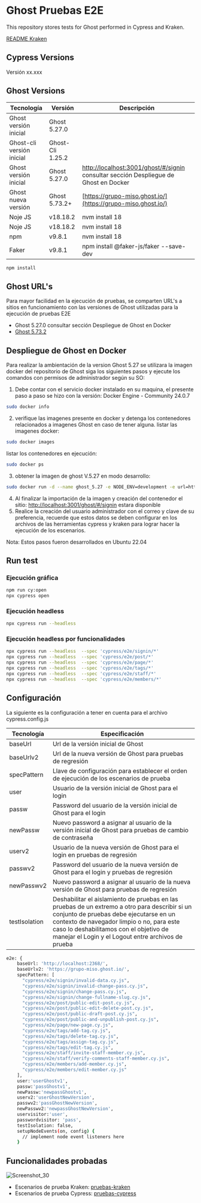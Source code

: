 # Ghost Pruebas E2E

This repository stores tests for Ghost performed in Cypress and Kraken.

[README Kraken](./pruebas-kraken/README.md)


## Cypress Versions 

Versión xx.xxx

## Ghost Versions 

| Tecnología      | Versión       | Descripción |
|---------------|------------------|---------------|
| Ghost versión inicial | Ghost 5.27.0 |  |
| Ghost-cli versión inicial | Ghost-Cli 1.25.2 |  |
| Ghost versión inicial | Ghost 5.27.0 | [http://localhost:3001/ghost/#/signin](http://localhost:3001/ghost/#/signin) consultar sección Despliegue de Ghost en Docker |
| Ghost nueva versión | Ghost 5.73.2+ | [https://grupo-miso.ghost.io/](https://grupo-miso.ghost.io/) |
| Noje JS | v18.18.2 | nvm install 18 |
| Noje JS | v18.18.2 | nvm install 18 |
| npm | v9.8.1 | nvm install 18 |
| Faker | v9.8.1 | npm install @faker-js/faker --save-dev |

```bash
npm install
```
## Ghost URL's
Para mayor facilidad en la ejecución de pruebas, se comparten URL's a sitios en funcionamiento con las versiones de Ghost utilizadas para la ejecución de pruebas E2E
* Ghost 5.27.0 consultar sección Despliegue de Ghost en Docker
* [Ghost 5.73.2](https://grupo-miso.ghost.io/)

## Despliegue de Ghost en Docker
Para realizar la ambientación de la version Ghost 5.27 se utilizara la imagen docker del repositorio de Ghost siga los siguientes pasos y ejecute los comandos con permisos de administrador según su SO:

1. Debe contar con el servicio docker instalado en su maquina, el presente paso a paso se hizo con la versión: Docker Engine - Community 24.0.7
```bash
sudo docker info
```
2. verifique las imagenes presente en docker y detenga los contenedores relacionados a imagenes Ghost en caso de tener alguna.
listar las imagenes docker:
```bash
sudo docker images
```
listar los contenedores en ejecución:
```bash
sudo docker ps 
```
3. obtener la imagen de ghost V.5.27 en modo desarrollo:    

```bash
sudo docker run -d --name ghost_5.27 -e NODE_ENV=development -e url=http://localhost:3001 -p 3001:2368 ghost:5.27
```
4. Al finalizar la importación de la imagen y creación del contenedor el sitio: [http://localhost:3001/ghost/#/signin](http://localhost:3001/ghost/#/signin) estara disponible
5. Realice la creación del usuario administrador con el correo y clave de su preferencia, recuerde que estos datos se deben configurar en los archivos de las herramientas cypress y kraken para lograr hacer la ejecución de los escenarios.

Nota: Estos pasos fueron desarrollados en Ubuntu 22.04

## Run test
### Ejecución gráfica
```bash
npm run cy:open
npx cypress open
```
### Ejecución headless
```bash
npx cypress run --headless  
```
### Ejecución headless por funcionalidades 
```bash
npx cypress run --headless  --spec 'cypress/e2e/signin/*'
npx cypress run --headless  --spec 'cypress/e2e/post/*'
npx cypress run --headless  --spec 'cypress/e2e/page/*'
npx cypress run --headless  --spec 'cypress/e2e/tags/*'
npx cypress run --headless  --spec 'cypress/e2e/staff/*'
npx cypress run --headless  --spec 'cypress/e2e/members/*'
```
## Configuración
La siguiente es la configuración a tener en cuenta para el archivo cypress.config.js 

| Tecnología      | Especificación       |
|---------------|------------------|
| baseUrl | Url de la versión inicial de Ghost |
| baseUrlv2 | Url de la nueva versión de Ghost para pruebas de regresión |
| specPattern | Llave de configuración para establecer el orden de ejecución de los escenarios de prueba  |
| user | Usuario de la versión inicial de Ghost para el login |
| passw | Password del usuario de la versión inicial de Ghost para el login |
| newPassw | Nuevo password a asignar al usuario de la versión inicial de Ghost para pruebas de cambio de contraseña |
| userv2 | Usuario de la nueva versión de Ghost para el login en pruebas de regresión |
| passwv2 | Password del usuario de la nueva versión de Ghost para el login y pruebas de regresión |
| newPasswv2 | Nuevo password a asignar al usuario de la nueva versión de Ghost para pruebas de regresión |
| testIsolation | Deshabilitar el aislamiento de pruebas en las pruebas de un extremo a otro para describir si un conjunto de pruebas debe ejecutarse en un contexto de navegador limpio o no, para este caso lo deshabilitamos con el objetivo de manejar el Login y el Logout entre archivos de prueba |

```bash
e2e: {
    baseUrl: 'http://localhost:2368/',
    baseUrlv2: 'https://grupo-miso.ghost.io/',
    specPattern: [
      "cypress/e2e/signin/invalid-data.cy.js",
      "cypress/e2e/signin/invalid-change-pass.cy.js",
      "cypress/e2e/signin/change-pass.cy.js",
      "cypress/e2e/signin/change-fullname-slug.cy.js",
      "cypress/e2e/post/public-edit-post.cy.js",
      "cypress/e2e/post/public-edit-delete-post.cy.js",
      "cypress/e2e/post/public-draft-post.cy.js",
      "cypress/e2e/post/public-and-unpublish-post.cy.js",
      "cypress/e2e/page/new-page.cy.js",
      "cypress/e2e/tags/add-tag.cy.js",
      "cypress/e2e/tags/delete-tag.cy.js",
      "cypress/e2e/tags/assign-tag.cy.js",
      "cypress/e2e/tags/edit-tag.cy.js",
      "cypress/e2e/staff/invite-staff-member.cy.js",
      "cypress/e2e/staff/verify-comments-staff-member.cy.js",
      "cypress/e2e/members/add-member.cy.js",
      "cypress/e2e/members/edit-member.cy.js"
    ],
    user:'userGhostv1',
    passw:'passGhostv1',
    newPassw:'newpassGhostv1',
    userv2:'userGhostNewVersion',
    passwv2:'passGhostNewVersion',
    newPasswv2:'newpassGhostNewVersion',
    uservisitor:'user',
    passwordvisitor: 'pass',
    testIsolation: false,
    setupNodeEvents(on, config) {
      // implement node event listeners here
    }
```


Funcionalidades probadas
--------------------------------------------
![Screenshot_30](https://github.com/MISW-pruebas-equipo18/ghost-pruebas-e2e/assets/142247170/7cb11e43-3fa8-4876-9fec-b400d3a69cf1)

* Escenarios de prueba Kraken: [pruebas-kraken](./pruebas-kraken)
* Escenarios de prueba Cypress: [pruebas-cypress](./cypress)
